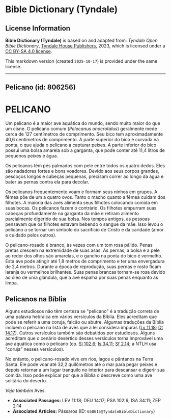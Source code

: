 # Bible Dictionary (Tyndale)

## License Information

**Bible Dictionary (Tyndale)** is based on and adapted from: _Tyndale Open Bible Dictionary_, [Tyndale House Publishers](https://tyndaleopenresources.com/), 2023, which is licensed under a [CC BY-SA 4.0 license](https://creativecommons.org/licenses/by-sa/4.0/legalcode.en).

This markdown version (created `2025-10-17`) is provided under the same license.



--------------------------------

## Pelicano (id: 806256)

PELICANO
========

Um pelicano é a maior ave aquática do mundo, sendo muito maior do que um cisne. O pelicano comum (*Pelecanus onocrotalus*) geralmente mede cerca de 127 centímetros de comprimento. Seu bico tem aproximadamente 40,6 centímetros de comprimento. A parte superior do bico é curvada na ponta, o que ajuda o pelicano a capturar peixes. A parte inferior do bico possui uma bolsa amarela sob a garganta, que pode conter até 11,4 litros de pequenos peixes e água.

Os pelicanos têm pés palmados com pele entre todos os quatro dedos. Eles são nadadores fortes e bons voadores. Devido aos seus corpos grandes, pescoços longos e cabeças pequenas, precisam correr ao longo da água e bater as pernas contra ela para decolar.

Os pelicanos frequentemente voam e formam seus ninhos em grupos. A fêmea põe de um a quatro ovos. Tanto o macho quanto a fêmea cuidam dos filhotes. A maioria das aves alimenta seus filhotes colocando comida em suas bocas. Os pelicanos fazem o contrário. Os filhotes empurram suas cabeças profundamente na garganta da mãe e retiram alimento parcialmente digerido de sua bolsa. Nos tempos antigos, as pessoas pensavam que os filhotes estavam bebendo o sangue da mãe. Isso levou o pelicano a se tornar um símbolo do sacrifício de Cristo e da caridade (amor e cuidado pelos outros).

O pelicano\-rosado é branco, às vezes com um tom rosa pálido. Penas pretas crescem na extremidade de suas asas. As pernas, a bolsa e a pele ao redor dos olhos são amarelas, e o gancho na ponta do bico é vermelho. Esta ave pode atingir até 1,8 metros de comprimento e ter uma envergadura de 2,4 metros. Durante a época de reprodução, suas pernas e rosto ficam laranja ou vermelhos brilhantes. Suas penas brancas tornam\-se rosa devido ao óleo de uma glândula, que a ave espalha por suas penas enquanto as limpa.

**Pelicanos na Bíblia**
-----------------------

Alguns estudiosos não têm certeza se "pelicano" é a tradução correta de uma palavra hebraica em vários versículos da Bíblia. Eles acreditam que pode se referir a uma coruja, falcão ou abutre. Algumas traduções da Bíblia incluem o pelicano na lista de aves que a lei considera impuras ([Lv 11\.18](https://ref.ly/Lev11:18); [Dt 14\.17](https://ref.ly/Deut14:17)). Outros versículos também são debatidos por estudiosos. Alguns acreditam que o cenário desértico desses versículos torna improvável uma ave aquática como o pelicano (cp. [Sl 102\.6](https://ref.ly/Ps102:6); [Is 34\.11](https://ref.ly/Isa34:11); [Sf 2\.14](https://ref.ly/Zeph2:14); a NTLH usa "coruja" nesses versículos).

No entanto, o pelicano\-rosado vive em rios, lagos e pântanos na Terra Santa. Ele pode voar até 32,2 quilômetros até o mar para pegar peixes e depois retornar a um lugar tranquilo no interior para descansar e digerir sua comida. Isso pode explicar por que a Bíblia o descreve como uma ave solitária do deserto.

*Veja também* Aves.

* **Associated Passages:** LEV 11:18; DEU 14:17; PSA 102:6; ISA 34:11; ZEP 2:14
* **Associated Articles:** Pássaros (ID: `658615@TyndaleBibleDictionary`)


